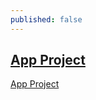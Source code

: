 ```yaml
---
published: false
---
```

## [App Project](https://nbviewer.jupyter.org/github/adamagovino/App-Project/blob/master/App%20Project.ipynb)

[App Project](https://nbviewer.jupyter.org/github/adamagovino/App-Project/blob/master/App%20Project.ipynb)

